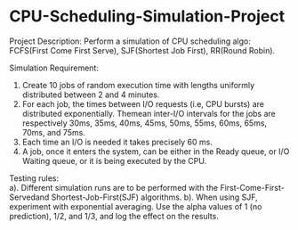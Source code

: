# CPU-Scheduling-Simulation-Project

Project Description:
Perform a simulation of CPU scheduling algo: FCFS(First Come First Serve), SJF(Shortest Job First), RR(Round Robin).

Simulation Requirement:
1. Create 10 jobs of random execution time with lengths uniformly distributed between 2 and 4 minutes.
2. For each job, the times between I/O requests (i.e, CPU bursts) are distributed exponentially. Themean inter-I/O intervals for the jobs are respectively 30ms, 35ms, 40ms, 45ms, 50ms, 55ms, 60ms, 65ms, 70ms, and 75ms.
3. Each time an I/O is needed it takes precisely 60 ms.
4. A job, once it enters the system, can be either in the Ready queue, or I/O Waiting queue, or it is being executed by the CPU.

Testing rules:  
a). Different simulation runs are to be performed with the First-Come-First-Servedand Shortest-Job-First(SJF) algorithms. 
b). When using SJF, experiment with exponential averaging. Use the alpha values of 1 (no prediction), 1/2, and 1/3, and log the effect on the results.
